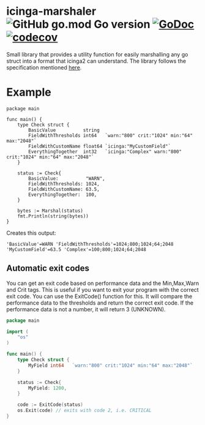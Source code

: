 # icinga-marshaler ![GitHub go.mod Go version](https://img.shields.io/github/go-mod/go-version/niklastreml/icinga-marshaler) [![GoDoc](https://godoc.org/github.com/NiklasTreml/icinga-marshaler?status.svg)](https://godoc.org/github.com/NiklasTreml/icinga-marshaler) [![codecov](https://codecov.io/gh/NiklasTreml/icinga-marshaler/branch/main/graph/badge.svg?token=BX811094VU)](https://codecov.io/gh/NiklasTreml/icinga-marshaler)

Small library that provides a utility function for easily marshalling any go struct into a format that icinga2 can understand. The library follows the specification mentioned [here](https://icinga.com/docs/icinga-2/latest/doc/05-service-monitoring/#performance-data-metrics).

# Example

```golang
package main

func main() {
    type Check struct {
		BasicValue          string
		FieldWithThresholds int64   `warn:"800" crit:"1024" min:"64" max:"2048"`
		FieldWithCustomName float64 `icinga:"MyCustomField"`
		EverythingTogether  int32   `icinga:"Complex" warn:"800" crit:"1024" min:"64" max:"2048"`
	}

	status := Check{
		BasicValue:          "WARN",
		FieldWithThresholds: 1024,
		FieldWithCustomName: 63.5,
		EverythingTogether:  100,
	}

	bytes := Marshal(status)
	fmt.Println(string(bytes))
}
```

Creates this output:

`'BasicValue'=WARN 'FieldWithThresholds'=1024;800;1024;64;2048 'MyCustomField'=63.5 'Complex'=100;800;1024;64;2048`

## Automatic exit codes
You can get an exit code based on performance data and the Min,Max,Warn and Crit tags. This is useful if you want to exit your program with the correct exit code. You can use the ExitCode() function for this. It will compare the performance data to the thresholds and return the correct exit code. If the performance data is not a number, it will return 3 (UNKNOWN).

```go
package main

import (
	"os"
)

func main() {
    type Check struct {
		MyField int64   `warn:"800" crit:"1024" min:"64" max:"2048"`
	}

	status := Check{
		MyField: 1200,
	}

	code := ExitCode(status)
	os.Exit(code) // exits with code 2, i.e. CRITICAL
}
```